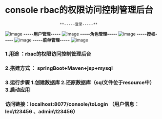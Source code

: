 # console rbac的权限访问控制管理后台
                             **-----登录-----**
![image](https://github.com/leo187/console/blob/master/src/main/resources/static/images/readMe/readMe1.png)
                             **-----用户管理-----**
![image](https://github.com/leo187/console/blob/master/src/main/resources/static/images/readMe/readMe2.png)
                             **-----角色管理-----**
![image](https://github.com/leo187/console/blob/master/src/main/resources/static/images/readMe/readMe3.png)
                             **-----授权-----**
![image](https://github.com/leo187/console/blob/master/src/main/resources/static/images/readMe/readMe4.png)
                             **-----菜单管理-----**
![image](https://github.com/leo187/console/blob/master/src/main/resources/static/images/readMe/readMe5.png)

### 1.用途 ：rbac的权限访问控制管理后台
### 2.搭建方式 ： springBoot+Maven+jsp+mysql
### 3.运行步骤 1.创建数据库 2.还原数据库（sql文件位于resource中） 3.启动应用 
### 访问链接：localhost:8077/console/toLogin （用户信息：leo\123456 、admin\123456）
